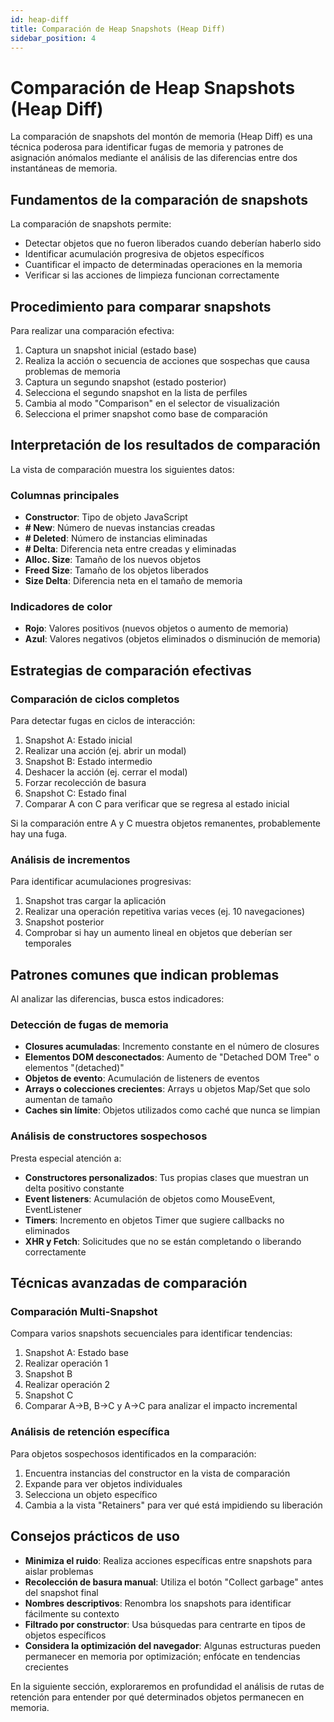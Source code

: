 ```yaml
---
id: heap-diff
title: Comparación de Heap Snapshots (Heap Diff)
sidebar_position: 4
---
```


# Comparación de Heap Snapshots (Heap Diff)

La comparación de snapshots del montón de memoria (Heap Diff) es una técnica poderosa para identificar fugas de memoria y patrones de asignación anómalos mediante el análisis de las diferencias entre dos instantáneas de memoria.

## Fundamentos de la comparación de snapshots

La comparación de snapshots permite:

- Detectar objetos que no fueron liberados cuando deberían haberlo sido
- Identificar acumulación progresiva de objetos específicos
- Cuantificar el impacto de determinadas operaciones en la memoria
- Verificar si las acciones de limpieza funcionan correctamente

## Procedimiento para comparar snapshots

Para realizar una comparación efectiva:

1. Captura un snapshot inicial (estado base)
2. Realiza la acción o secuencia de acciones que sospechas que causa problemas de memoria
3. Captura un segundo snapshot (estado posterior)
4. Selecciona el segundo snapshot en la lista de perfiles
5. Cambia al modo "Comparison" en el selector de visualización
6. Selecciona el primer snapshot como base de comparación

## Interpretación de los resultados de comparación

La vista de comparación muestra los siguientes datos:

### Columnas principales

- **Constructor**: Tipo de objeto JavaScript
- **# New**: Número de nuevas instancias creadas
- **# Deleted**: Número de instancias eliminadas
- **# Delta**: Diferencia neta entre creadas y eliminadas
- **Alloc. Size**: Tamaño de los nuevos objetos
- **Freed Size**: Tamaño de los objetos liberados
- **Size Delta**: Diferencia neta en el tamaño de memoria

### Indicadores de color

- **Rojo**: Valores positivos (nuevos objetos o aumento de memoria)
- **Azul**: Valores negativos (objetos eliminados o disminución de memoria)

## Estrategias de comparación efectivas

### Comparación de ciclos completos

Para detectar fugas en ciclos de interacción:

1. Snapshot A: Estado inicial
2. Realizar una acción (ej. abrir un modal)
3. Snapshot B: Estado intermedio
4. Deshacer la acción (ej. cerrar el modal)
5. Forzar recolección de basura
6. Snapshot C: Estado final
7. Comparar A con C para verificar que se regresa al estado inicial

Si la comparación entre A y C muestra objetos remanentes, probablemente hay una fuga.

### Análisis de incrementos

Para identificar acumulaciones progresivas:

1. Snapshot tras cargar la aplicación
2. Realizar una operación repetitiva varias veces (ej. 10 navegaciones)
3. Snapshot posterior
4. Comprobar si hay un aumento lineal en objetos que deberían ser temporales

## Patrones comunes que indican problemas

Al analizar las diferencias, busca estos indicadores:

### Detección de fugas de memoria

- **Closures acumuladas**: Incremento constante en el número de closures
- **Elementos DOM desconectados**: Aumento de "Detached DOM Tree" o elementos "(detached)"
- **Objetos de evento**: Acumulación de listeners de eventos
- **Arrays o colecciones crecientes**: Arrays u objetos Map/Set que solo aumentan de tamaño
- **Caches sin límite**: Objetos utilizados como caché que nunca se limpian

### Análisis de constructores sospechosos

Presta especial atención a:

- **Constructores personalizados**: Tus propias clases que muestran un delta positivo constante
- **Event listeners**: Acumulación de objetos como MouseEvent, EventListener
- **Timers**: Incremento en objetos Timer que sugiere callbacks no eliminados
- **XHR y Fetch**: Solicitudes que no se están completando o liberando correctamente

## Técnicas avanzadas de comparación

### Comparación Multi-Snapshot

Compara varios snapshots secuenciales para identificar tendencias:

1. Snapshot A: Estado base
2. Realizar operación 1
3. Snapshot B
4. Realizar operación 2
5. Snapshot C
6. Comparar A→B, B→C y A→C para analizar el impacto incremental

### Análisis de retención específica

Para objetos sospechosos identificados en la comparación:

1. Encuentra instancias del constructor en la vista de comparación
2. Expande para ver objetos individuales
3. Selecciona un objeto específico
4. Cambia a la vista "Retainers" para ver qué está impidiendo su liberación

## Consejos prácticos de uso

- **Minimiza el ruido**: Realiza acciones específicas entre snapshots para aislar problemas
- **Recolección de basura manual**: Utiliza el botón "Collect garbage" antes del snapshot final
- **Nombres descriptivos**: Renombra los snapshots para identificar fácilmente su contexto
- **Filtrado por constructor**: Usa búsquedas para centrarte en tipos de objetos específicos
- **Considera la optimización del navegador**: Algunas estructuras pueden permanecer en memoria por optimización; enfócate en tendencias crecientes

En la siguiente sección, exploraremos en profundidad el análisis de rutas de retención para entender por qué determinados objetos permanecen en memoria.